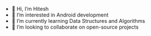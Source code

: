 - 👋 Hi, I’m Hitesh
- 👀 I’m interested in Android development
- 🌱 I’m currently learning Data Structures and Algorithms
- 💞️ I’m looking to collaborate on open-source projects

<!---
hiteshmitruka1/hiteshmitruka1 is a ✨ special ✨ repository because its `README.md` (this file) appears on your GitHub profile.
You can click the Preview link to take a look at your changes.
--->
